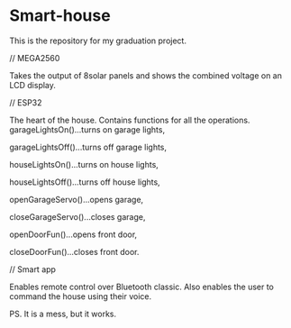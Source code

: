 # Smart-house
This is the repository for my graduation project.

// MEGA2560

   Takes the output of 8solar panels and shows the combined voltage on an LCD display.
  
// ESP32

  The heart of the house. Contains functions for all the operations.
  garageLightsOn()...turns on garage lights,
  
  garageLightsOff()...turns off garage lights,
  
  houseLightsOn()...turns on house lights,
  
  houseLightsOff()...turns off house lights,
  
  openGarageServo()...opens garage,
  
  closeGarageServo()...closes garage,
  
  openDoorFun()...opens front door,
  
  closeDoorFun()...closes front door.
  
// Smart app

  Enables remote control over Bluetooth classic.
  Also enables the user to command the house using their voice.
  
  PS. It is a mess, but it works.
